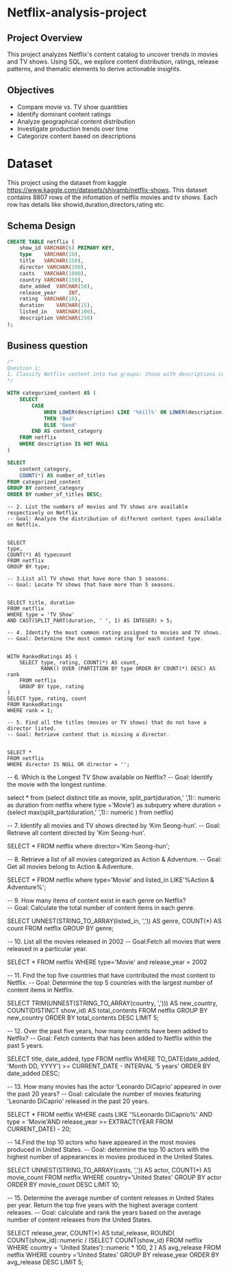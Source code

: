 # Netflix-analysis-project


## Project Overview
This project analyzes Netflix's content catalog to uncover trends in movies and TV shows. Using SQL, we explore content distribution, ratings, release patterns, and thematic elements to derive actionable insights.

## Objectives
- Compare movie vs. TV show quantities
- Identify dominant content ratings
- Analyze geographical content distribution
- Investigate production trends over time
- Categorize content based on descriptions

# Dataset
This project using the dataset from kaggle https://www.kaggle.com/datasets/shivamb/netflix-shows. This dataset contains 8807 rows of the infomation of netflix movies and tv shows. Each row has details like showid,duration,directors,rating etc.


## Schema Design
```sql
CREATE TABLE netflix (
	show_id	VARCHAR(6) PRIMARY KEY,
	type    VARCHAR(10),
	title	VARCHAR(150),
	director VARCHAR(208),
	casts	VARCHAR(1000),
	country	VARCHAR(150),
	date_added	VARCHAR(50),
	release_year	INT,
	rating	VARCHAR(10),
	duration	VARCHAR(15),
	listed_in	VARCHAR(100),
	description VARCHAR(250)
);
```
##  Business question
```sql
/*
Question 1:
1. Classify Netflix content into two groups: those with descriptions containing either 'kill' or 'violence' (labeled 'Bad') and those without these keywords (labeled 'Good'). Provide the total number of titles in each category.
*/

WITH categorized_content AS (
    SELECT 
        CASE 
            WHEN LOWER(description) LIKE '%kill%' OR LOWER(description) LIKE '%violence%' 
            THEN 'Bad' 
            ELSE 'Good' 
        END AS content_category
    FROM netflix
    WHERE description IS NOT NULL
)

SELECT 
    content_category,
    COUNT(*) AS number_of_titles
FROM categorized_content
GROUP BY content_category
ORDER BY number_of_titles DESC;

```

```
-- 2. List the numbers of movies and TV shows are available respectively on Netflix
-- Goal: Analyze the distribution of different content types available on Netflix.


SELECT 
type, 
COUNT(*) AS typecount
FROM netflix
GROUP BY type;

```

```
-- 3.List all TV shows that have more than 5 seasons.
-- Goal: Locate TV shows that have more than 5 seasons.


SELECT title, duration
FROM netflix
WHERE type = 'TV Show' 
AND CAST(SPLIT_PART(duration, ' ', 1) AS INTEGER) > 5;

```

```
-- 4. Identify the most common rating assigned to movies and TV shows.
-- Goal: Determine the most common rating for each content type.


WITH RankedRatings AS (
    SELECT type, rating, COUNT(*) AS count,
           RANK() OVER (PARTITION BY type ORDER BY COUNT(*) DESC) AS rank
    FROM netflix
    GROUP BY type, rating
)
SELECT type, rating, count
FROM RankedRatings
WHERE rank = 1;
```
```
-- 5. Find all the titles (movies or TV shows) that do not have a director listed.
-- Goal: Retrieve content that is missing a director.


SELECT *
FROM netflix
WHERE director IS NULL OR director = '';
```

-- 6. Which is the Longest TV Show available on Netflix?
-- Goal: Identify the movie with the longest runtime.


select * from 
 (select distinct title as movie,
  split_part(duration,' ',1):: numeric as duration 
  from netflix
  where type ='Movie') as subquery
where duration = (select max(split_part(duration,' ',1):: numeric ) from netflix)


-- 7. Identify all movies and TV shows directed by ‘Kim Seong-hun’.
-- Goal: Retrieve all content directed by 'Kim Seong-hun'.


SELECT
*
FROM netflix
where director='Kim Seong-hun';


-- 8. Retrieve a list of all movies categorized as Action & Adventure.
-- Goal:  Get all movies belong to Action & Adventure.


SELECT
*
FROM netflix
where type='Movie' and listed_in LIKE'%Action & Adventure%';


-- 9. How many items of content exist in each genre on Netflix?   
-- Goal: Calculate the total number of content items in each genre.


SELECT 
	UNNEST(STRING_TO_ARRAY(listed_in, ',')) AS genre,
	COUNT(*) AS count
FROM netflix
GROUP BY genre;


-- 10. List all the movies released in 2002
-- Goal:Fetch all movies that were released in a particular year.


SELECT * 
FROM netflix
WHERE type='Movie' and release_year = 2002


-- 11. Find the top five countries that have contributed the most content to Netflix.
-- Goal: Determine the top 5 countries with the largest number of content items in Netflix.


SELECT 
    TRIM(UNNEST(STRING_TO_ARRAY(country, ','))) AS new_country,
    COUNT(DISTINCT show_id) AS total_contents
FROM netflix
GROUP BY new_country
ORDER BY total_contents DESC
LIMIT 5;


-- 12. Over the past five years, how many contents have been added to Netflix?
-- Goal: Fetch contents that has been added to Netflix within the past 5 years.


SELECT 
    title, 
    date_added, 
    type
FROM netflix
WHERE TO_DATE(date_added, 'Month DD, YYYY') >= CURRENT_DATE - INTERVAL '5 years'
ORDER BY date_added DESC;


-- 13. How many movies has the actor ‘Leonardo DiCaprio’ appeared in over the past 20 years?
-- Goal: calculate the number of movies featuring 'Leonardo DiCaprio' released in the past 20 years.


SELECT 
*
FROM netflix
WHERE casts LIKE '%Leonardo DiCaprio%'
AND type = 'Movie'AND release_year >= EXTRACT(YEAR FROM CURRENT_DATE) - 20;


-- 14.Find the top 10 actors who have appeared in the most movies produced in United States.
-- Goal: determine the top 10 actors with the highest number of appearances in movies produced in the United States.


SELECT 
    UNNEST(STRING_TO_ARRAY(casts, ',')) AS actor,
    COUNT(*) AS movie_count
FROM netflix
WHERE country='United States'
GROUP BY actor
ORDER BY movie_count DESC
LIMIT 10;


-- 15. Determine the average number of content releases in United States per year. Return the top five years with the highest average content releases.
-- Goal: calculate and rank the years based on the average number of content releases from the United States.


SELECT 
    release_year,
    COUNT(*) AS total_release,
    ROUND(
        COUNT(show_id)::numeric /
        (SELECT COUNT(show_id) FROM netflix WHERE country = 'United States')::numeric * 100, 2
    ) AS avg_release
FROM netflix
WHERE country ='United States'
GROUP BY release_year
ORDER BY avg_release DESC
LIMIT 5;

